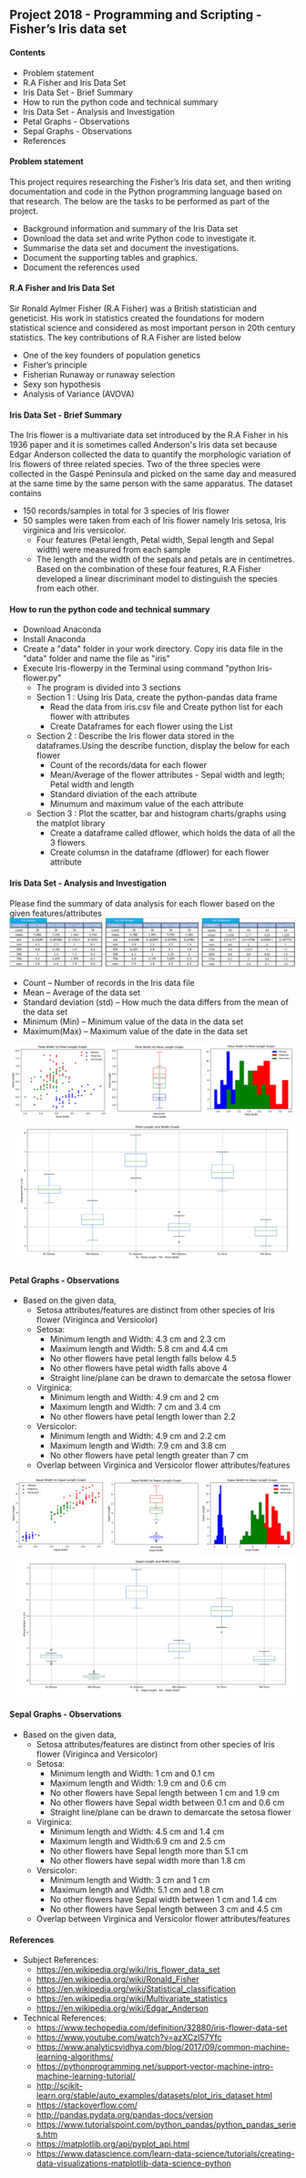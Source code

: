
## Project 2018  - Programming and Scripting  - Fisher’s Iris data set
#### Contents
- Problem statement
- R.A Fisher and Iris Data Set
- Iris Data Set - Brief Summary
- How to run the python code and technical summary
- Iris Data Set - Analysis and Investigation
- Petal Graphs - Observations
- Sepal Graphs - Observations
- References
#### Problem statement
This project requires researching the Fisher’s Iris data set, and then writing documentation and code in the Python programming language based on that research. The below are the tasks to be performed as part of the project.
- Background information and summary of the Iris Data set 
- Download the data set and write Python code to investigate it. 
- Summarise the data set and document the investigations. 
- Document the supporting tables and graphics.
- Document the references used
#### R.A Fisher and Iris Data Set
Sir Ronald Aylmer Fisher (R.A Fisher) was a British statistician and geneticist. His work in statistics created the foundations for modern statistical science and considered as most important person in 20th century statistics.
The key contributions of R.A Fisher are listed below
- One of the key founders of population genetics
- Fisher’s principle
- Fisherian Runaway or runaway selection
- Sexy son hypothesis
- Analysis of Variance (AVOVA)
#### Iris Data Set - Brief Summary
The Iris flower is a multivariate data set introduced by the R.A Fisher in his 1936 paper and it is sometimes called Anderson's Iris data set because Edgar Anderson collected the data to quantify the morphologic variation of Iris flowers of three related species.
Two of the three species were collected in the Gaspé Peninsula and picked on the same day and measured at the same time by the same person with the same apparatus. The dataset contains 
- 150 records/samples in total for 3 species of Iris flower
- 50 samples were taken from each of Iris flower namely Iris setosa, Iris virginica and Iris versicolor. 
    - Four features (Petal length, Petal width, Sepal length and Sepal width) were measured from each sample 
    - The length and the width of the sepals and petals are in centimetres. 
Based on the combination of these four features, R.A Fisher developed a linear discriminant model to distinguish the species from each other.
#### How to run the python code and technical summary
- Download Anaconda
- Install Anaconda
- Create a "data" folder in your work directory. Copy iris data file in the "data" folder and name the file as "iris"
- Execute Iris-flowerpy in the Terminal using command "python Iris-flower.py"
  - The program is divided into 3 sections 
  - Section 1 : Using Iris Data, create the python-pandas data frame
      - Read the data from iris.csv file and Create python list for each flower with attributes
      - Create Dataframes for each flower using the List
  - Section 2 : Describe the Iris flower data stored in the dataframes.Using the describe function, display the below for each flower
      - Count of the records/data for each flower
      - Mean/Average of the flower attributes - Sepal width and legth; Petal width and length
      - Standard diviation of the each attribute
      - Minumum and maximum value of the each attribute
  - Section 3 : Plot the scatter, bar and histogram charts/graphs using the matplot library
      - Create a dataframe called dflower, which holds the data of all the 3 flowers
      - Create columsn in the dataframe (dflower) for each flower attribute
#### Iris Data Set - Analysis and Investigation
Please find the summary of data analysis for each flower based on the given features/attributes
![](https://github.com/SomanathanSubramaniyan/Iris-Project/blob/master/Images/Iris-flower-stats.png)
- Count – Number of records in the Iris data file
- Mean – Average of the data set
- Standard deviation (std) – How much the data differs from the mean of the data set
- Minimum (Min) – Minimum value of the data in the data set
- Maximum(Max) – Maximum value of the date in the data set

![](https://github.com/SomanathanSubramaniyan/Iris-Project/blob/master/Images/Petal-Graphs.png)
![](https://github.com/SomanathanSubramaniyan/Iris-Project/blob/master/Images/Petal-Graphs2.png)
#### Petal Graphs - Observations
- Based on the given data,
   - Setosa attributes/features are distinct from other species of Iris flower (Viriginca and Versicolor)
   - Setosa: 
     - Minimum length and Width: 4.3 cm and 2.3 cm
     - Maximum length and Width: 5.8 cm and 4.4 cm
     - No other flowers have petal length falls below 4.5
     - No other flowers have petal width falls above 4
     - Straight line/plane can be drawn to demarcate the setosa flower
   - Virginica:
     - Minimum length and Width: 4.9 cm and 2 cm
     - Maximum length and Width: 7 cm and 3.4 cm
     - No other flowers have petal length lower than 2.2
   - Versicolor:
     - Minimum length and Width: 4.9 cm and 2.2 cm
     - Maximum length and Width: 7.9 cm and 3.8 cm
     - No other flowers have petal length greater than 7 cm
   - Overlap between Virginica and Versicolor flower attributes/features

![](https://github.com/SomanathanSubramaniyan/Iris-Project/blob/master/Images/Sepal-Graphs.png)
![](https://github.com/SomanathanSubramaniyan/Iris-Project/blob/master/Images/Sepal-Graphs2.png)
#### Sepal Graphs - Observations
- Based on the given data,
   - Setosa attributes/features are distinct from other species of Iris flower (Viriginca and Versicolor)
   - Setosa: 
     - Minimum length and Width: 1 cm and 0.1 cm
     - Maximum length and Width: 1.9 cm and 0.6 cm
     - No other flowers have Sepal length between 1 cm and 1.9 cm
     - No other flowers have Sepal width between 0.1 cm and 0.6 cm
     - Straight line/plane can be drawn to demarcate the setosa flower
   - Virginica:
     - Minimum length and Width: 4.5 cm and 1.4 cm
     - Maximum length and Width:6.9 cm and 2.5 cm
     - No other flowers have Sepal length more than 5.1 cm
     - No other flowers have sepal width more than 1.8 cm
   - Versicolor:
     - Minimum length and Width: 3 cm and 1 cm
     - Maximum length and Width: 5.1 cm and 1.8 cm
     - No other flowers have Sepal width between 1 cm and 1.4 cm
     - No other flowers have Sepal length between 3 cm and 4.5 cm
   - Overlap between Virginica and Versicolor flower attributes/features
   
#### References
- Subject References:
   - https://en.wikipedia.org/wiki/Iris_flower_data_set
   - https://en.wikipedia.org/wiki/Ronald_Fisher
   - https://en.wikipedia.org/wiki/Statistical_classification
   - https://en.wikipedia.org/wiki/Multivariate_statistics
   - https://en.wikipedia.org/wiki/Edgar_Anderson
- Technical References: 
   - https://www.techopedia.com/definition/32880/iris-flower-data-set
   - https://www.youtube.com/watch?v=azXCzI57Yfc
   - https://www.analyticsvidhya.com/blog/2017/09/common-machine-learning-algorithms/
   - https://pythonprogramming.net/support-vector-machine-intro-machine-learning-tutorial/
   - http://scikit-learn.org/stable/auto_examples/datasets/plot_iris_dataset.html
   - https://stackoverflow.com/
   - http://pandas.pydata.org/pandas-docs/version
   - https://www.tutorialspoint.com/python_pandas/python_pandas_series.htm
   - https://matplotlib.org/api/pyplot_api.html
   - https://www.datascience.com/learn-data-science/tutorials/creating-data-visualizations-matplotlib-data-science-python


